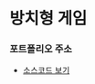 # 방치형 게임

### 포트폴리오 주소
* [소스코드 보기]([https://github.com/Theta08/growGame](https://theta08.github.io/))
